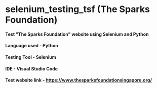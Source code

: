 # selenium_testing_tsf (The Sparks Foundation)

#### Test "The Sparks Foundation" website using Selenium and Python

#### Language used - Python
#### Testing Tool - Selenium
#### IDE - Visual Studio Code

#### Test website link - https://www.thesparksfoundationsingapore.org/